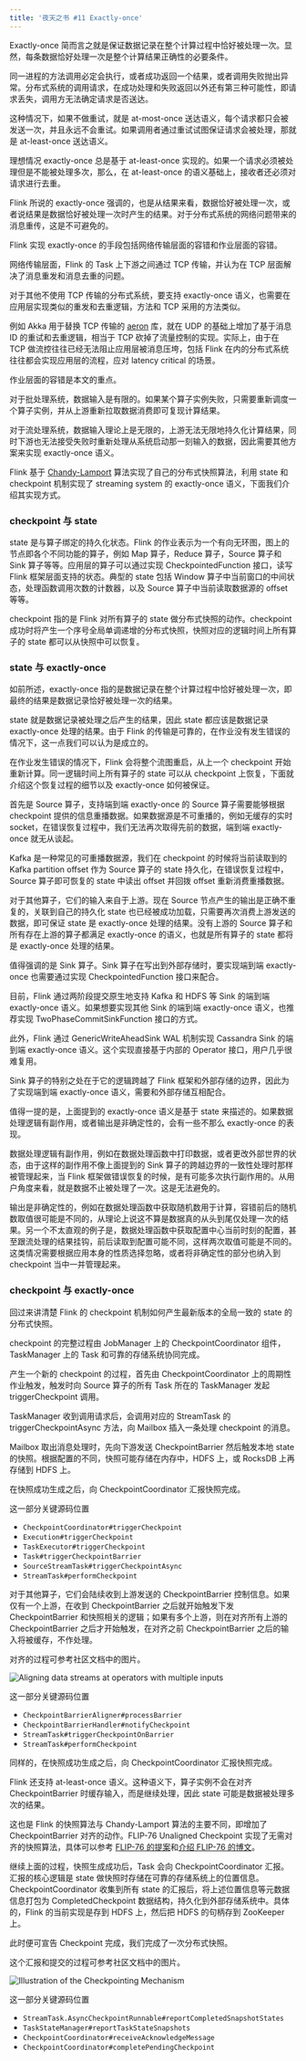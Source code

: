 ```yaml
---
title: '夜天之书 #11 Exactly-once'
---
```


Exactly-once 简而言之就是保证数据记录在整个计算过程中恰好被处理一次。显然，每条数据恰好处理一次是整个计算结果正确性的必要条件。

同一进程的方法调用必定会执行，或者成功返回一个结果，或者调用失败抛出异常。分布式系统的调用请求，在成功处理和失败返回以外还有第三种可能性，即请求丢失，调用方无法确定请求是否送达。

这种情况下，如果不做重试，就是 at-most-once 送达语义，每个请求都只会被发送一次，并且永远不会重试。如果调用者通过重试试图保证请求会被处理，那就是 at-least-once 送达语义。

理想情况 exactly-once 总是基于 at-least-once 实现的。如果一个请求必须被处理但是不能被处理多次，那么，在 at-least-once 的语义基础上，接收者还必须对请求进行去重。

Flink 所说的 exactly-once 强调的，也是从结果来看，数据恰好被处理一次，或者说结果是数据恰好被处理一次时产生的结果。对于分布式系统的网络问题带来的消息重传，这是不可避免的。

Flink 实现 exactly-once 的手段包括网络传输层面的容错和作业层面的容错。

网络传输层面，Flink 的 Task 上下游之间通过 TCP 传输，并认为在 TCP 层面解决了消息重发和消息去重的问题。

对于其他不使用 TCP 传输的分布式系统，要支持 exactly-once 语义，也需要在应用层实现类似的重发和去重逻辑，方法和 TCP 采用的方法类似。

例如 Akka 用于替换 TCP 传输的 [aeron](https://github.com/real-logic/aeron) 库，就在 UDP 的基础上增加了基于消息 ID 的重试和去重逻辑，相当于 TCP 砍掉了流量控制的实现。实际上，由于在 TCP 做流控往往已经无法阻止应用层被消息压垮，包括 Flink 在内的分布式系统往往都会实现应用层的流程，应对 latency critical 的场景。

作业层面的容错是本文的重点。

对于批处理系统，数据输入是有限的。如果某个算子实例失败，只需要重新调度一个算子实例，并从上游重新拉取数据消费即可复现计算结果。

对于流处理系统，数据输入理论上是无限的，上游无法无限地持久化计算结果，同时下游也无法接受失败时重新处理从系统启动那一刻输入的数据，因此需要其他方案来实现 exactly-once 语义。

Flink 基于 [Chandy-Lamport](https://en.wikipedia.org/wiki/Chandy%E2%80%93Lamport_algorithm) 算法实现了自己的分布式快照算法，利用 state 和 checkpoint 机制实现了 streaming system 的 exactly-once 语义，下面我们介绍其实现方式。

### checkpoint 与 state

state 是与算子绑定的持久化状态。Flink 的作业表示为一个有向无环图，图上的节点即各个不同功能的算子，例如 Map 算子，Reduce 算子，Source 算子和 Sink 算子等等。应用层的算子可以通过实现 CheckpointedFunction 接口，读写 Flink 框架层面支持的状态。典型的 state 包括 Window 算子中当前窗口的中间状态，处理函数调用次数的计数器，以及 Source 算子中当前读取数据源的 offset 等等。

checkpoint 指的是 Flink 对所有算子的 state 做分布式快照的动作。checkpoint 成功时将产生一个序号全局单调递增的分布式快照，快照对应的逻辑时间上所有算子的 state 都可以从快照中可以恢复。

### state 与 exactly-once

如前所述，exactly-once 指的是数据记录在整个计算过程中恰好被处理一次，即最终的结果是数据记录恰好被处理一次的结果。

state 就是数据记录被处理之后产生的结果，因此 state 都应该是数据记录 exactly-once 处理的结果。由于 Flink 的传输是可靠的，在作业没有发生错误的情况下，这一点我们可以认为是成立的。

在作业发生错误的情况下，Flink 会将整个流图重启，从上一个 checkpoint 开始重新计算。同一逻辑时间上所有算子的 state 可以从 checkpoint 上恢复，下面就介绍这个恢复过程的细节以及 exactly-once 如何被保证。

首先是 Source 算子，支持端到端 exactly-once 的 Source 算子需要能够根据 checkpoint 提供的信息重播数据。如果数据源是不可重播的，例如无缓存的实时 socket，在错误恢复过程中，我们无法再次取得先前的数据，端到端 exactly-once 就无从谈起。

Kafka 是一种常见的可重播数据源，我们在 checkpoint 的时候将当前读取到的 Kafka partition offset 作为 Source 算子的 state 持久化，在错误恢复过程中，Source 算子即可恢复的 state 中读出 offset 并回拨 offset 重新消费重播数据。

对于其他算子，它们的输入来自于上游。现在 Source 节点产生的输出是正确不重复的，关联到自己的持久化 state 也已经被成功加载，只需要再次消费上游发送的数据，即可保证 state 是 exactly-once 处理的结果。没有上游的 Source 算子和所有存在上游的算子都满足 exactly-once 的语义，也就是所有算子的 state 都将是 exactly-once 处理的结果。

值得强调的是 Sink 算子。Sink 算子在写出到外部存储时，要实现端到端 exactly-once 也需要通过实现 CheckpointedFunction 接口来配合。

目前，Flink 通过两阶段提交原生地支持 Kafka 和 HDFS 等 Sink 的端到端 exactly-once 语义。如果想要实现其他 Sink 的端到端 exactly-once 语义，也推荐实现 TwoPhaseCommitSinkFunction 接口的方式。

此外，Flink 通过 GenericWriteAheadSink WAL 机制实现 Cassandra Sink 的端到端 exactly-once 语义。这个实现直接基于内部的 Operator 接口，用户几乎很难复用。

Sink 算子的特别之处在于它的逻辑跨越了 Flink 框架和外部存储的边界，因此为了实现端到端 exactly-once 语义，需要和外部存储互相配合。

值得一提的是，上面提到的 exactly-once 语义是基于 state 来描述的。如果数据处理逻辑有副作用，或者输出是非确定性的，会有一些不那么 exactly-once 的表现。

数据处理逻辑有副作用，例如在数据处理函数中打印数据，或者更改外部世界的状态，由于这样的副作用不像上面提到的 Sink 算子的跨越边界的一致性处理时那样被管理起来，当 Flink 框架做错误恢复的时候，是有可能多次执行副作用的。从用户角度来看，就是数据不止被处理了一次。这是无法避免的。

输出是非确定性的，例如在数据处理函数中获取随机数用于计算，容错前后的随机数取值很可能是不同的，从理论上说这不算是数据真的从头到尾仅处理一次的结果。另一个不太直观的例子是，数据处理函数中获取配置中心当前时刻的配置，甚至跟流处理的结果挂钩，前后读取到配置可能不同，这样两次取值可能是不同的。这类情况需要根据应用本身的性质选择忽略，或者将非确定性的部分也纳入到 checkpoint 当中一并管理起来。

### checkpoint 与 exactly-once

回过来讲清楚 Flink 的 checkpoint 机制如何产生最新版本的全局一致的 state 的分布式快照。

checkpoint 的完整过程由 JobManager 上的 CheckpointCoordinator 组件，TaskManager 上的 Task 和可靠的存储系统协同完成。

产生一个新的 checkpoint 的过程，首先由 CheckpointCoordinator 上的周期性作业触发，触发时向 Source 算子的所有 Task 所在的 TaskManager 发起 triggerCheckpoint 调用。

TaskManager 收到调用请求后，会调用对应的 StreamTask 的 triggerCheckpointAsync 方法，向 Mailbox 插入一条处理 checkpoint 的消息。

Mailbox 取出消息处理时，先向下游发送 CheckpointBarrier 然后触发本地 state 的快照。根据配置的不同，快照可能存储在内存中，HDFS 上，或 RocksDB 上再存储到 HDFS 上。

在快照成功生成之后，向 CheckpointCoordinator 汇报快照完成。

这一部分关键源码位置

* `CheckpointCoordinator#triggerCheckpoint`
* `Execution#triggerCheckpoint`
* `TaskExecutor#triggerCheckpoint`
* `Task#triggerCheckpointBarrier`
* `SourceStreamTask#triggerCheckpointAsync`
* `StreamTask#performCheckpoint`

对于其他算子，它们会陆续收到上游发送的 CheckpointBarrier 控制信息。如果仅有一个上游，在收到 CheckpointBarrier 之后就开始触发下发 CheckpointBarrier 和快照相关的逻辑；如果有多个上游，则在对齐所有上游的 CheckpointBarrier 之后才开始触发，在对齐之前 CheckpointBarrier 之后的输入将被缓存，不作处理。

对齐的过程可参考社区文档中的图片。

![Aligning data streams at operators with multiple inputs](media/aligned-checkpoint.png)

这一部分关键源码位置

* `CheckpointBarrierAligner#processBarrier`
* `CheckpointBarrierHandler#notifyCheckpoint`
* `StreamTask#triggerCheckpointOnBarrier`
* `StreamTask#performCheckpoint`

同样的，在快照成功生成之后，向 CheckpointCoordinator 汇报快照完成。

Flink 还支持 at-least-once 语义。这种语义下，算子实例不会在对齐 CheckpointBarrier 时缓存输入，而是继续处理，因此 state 可能是数据被处理多次的结果。

这也是 Flink 的快照算法与 Chandy-Lamport 算法的主要不同，即增加了 CheckpointBarrier 对齐的动作。FLIP-76 Unaligned Checkpoint 实现了无需对齐的快照算法，具体可以参考 [FLIP-76 的提案](https://cwiki.apache.org/confluence/display/FLINK/FLIP-76%3A+Unaligned+Checkpoints)和[介绍 FLIP-76 的博文](http://www.whitewood.me/2020/06/08/Flink-1-11-Unaligned-Checkpoint-%E8%A7%A3%E6%9E%90/)。

继续上面的过程，快照生成成功后，Task 会向 CheckpointCoordinator 汇报。汇报的核心逻辑是 state 做快照时存储在可靠的存储系统上的位置信息。CheckpointCoordinator 收集到所有 state 的汇报后，将上述位置信息等元数据信息打包为 CompletedCheckpoint 数据结构，持久化到外部存储系统中。具体的，Flink 的当前实现是存到 HDFS 上，然后把 HDFS 的句柄存到 ZooKeeper 上。

此时便可宣告 Checkpoint 完成，我们完成了一次分布式快照。

这个汇报和提交的过程可参考社区文档中的图片。

![Illustration of the Checkpointing Mechanism](media/checkpoint-report.png)

这一部分关键源码位置

* `StreamTask.AsyncCheckpointRunnable#reportCompletedSnapshotStates`
* `TaskStateManager#reportTaskStateSnapshots`
* `CheckpointCoordinator#receiveAcknowledgeMessage`
* `CheckpointCoordinator#completePendingCheckpoint`
